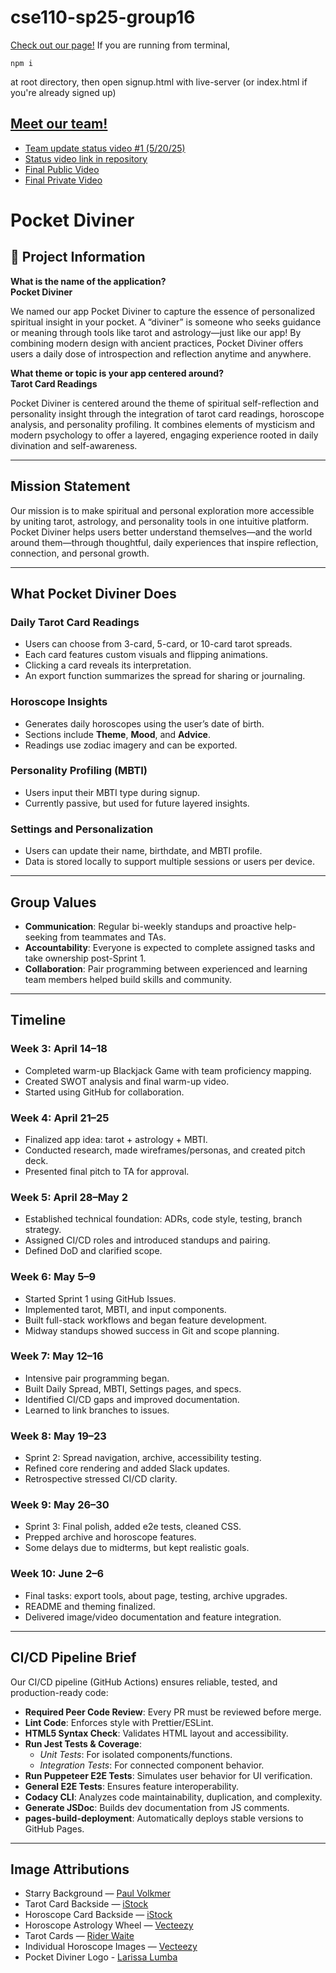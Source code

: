 # cse110-sp25-group16

[Check out our page!](https://cse110-sp25-group16.github.io/cse110-sp25-group16/source/frontend/signup.html)
If you are running from terminal,

```
npm i
```

at root directory, then open signup.html with live-server (or index.html if you're already signed up)

## [Meet our team!](/admin/team.md)

- [Team update status video #1 (5/20/25)](https://youtu.be/DZrYRC6jrP0)
- [Status video link in repository](./admin/videos/statusvideo1.mp4)
- [Final Public Video](https://youtu.be/-nqJhq7kLRE)
- [Final Private Video](https://youtu.be/4AXRqSCQ6s8)

# Pocket Diviner

## 📱 Project Information

**What is the name of the application?**  
**Pocket Diviner**

We named our app Pocket Diviner to capture the essence of personalized spiritual insight in your pocket. A “diviner” is someone who seeks guidance or meaning through tools like tarot and astrology—just like our app! By combining modern design with ancient practices, Pocket Diviner offers users a daily dose of introspection and reflection anytime and anywhere.

**What theme or topic is your app centered around?**  
**Tarot Card Readings**

Pocket Diviner is centered around the theme of spiritual self-reflection and personality insight through the integration of tarot card readings, horoscope analysis, and personality profiling. It combines elements of mysticism and modern psychology to offer a layered, engaging experience rooted in daily divination and self-awareness.

---

## Mission Statement

Our mission is to make spiritual and personal exploration more accessible by uniting tarot, astrology, and personality tools in one intuitive platform. Pocket Diviner helps users better understand themselves—and the world around them—through thoughtful, daily experiences that inspire reflection, connection, and personal growth.

---

## What Pocket Diviner Does

### Daily Tarot Card Readings

- Users can choose from 3-card, 5-card, or 10-card tarot spreads.
- Each card features custom visuals and flipping animations.
- Clicking a card reveals its interpretation.
- An export function summarizes the spread for sharing or journaling.

### Horoscope Insights

- Generates daily horoscopes using the user’s date of birth.
- Sections include **Theme**, **Mood**, and **Advice**.
- Readings use zodiac imagery and can be exported.

### Personality Profiling (MBTI)

- Users input their MBTI type during signup.
- Currently passive, but used for future layered insights.

### Settings and Personalization

- Users can update their name, birthdate, and MBTI profile.
- Data is stored locally to support multiple sessions or users per device.

---

## Group Values

- **Communication**: Regular bi-weekly standups and proactive help-seeking from teammates and TAs.
- **Accountability**: Everyone is expected to complete assigned tasks and take ownership post-Sprint 1.
- **Collaboration**: Pair programming between experienced and learning team members helped build skills and community.

---

## Timeline

### Week 3: April 14–18

- Completed warm-up Blackjack Game with team proficiency mapping.
- Created SWOT analysis and final warm-up video.
- Started using GitHub for collaboration.

### Week 4: April 21–25

- Finalized app idea: tarot + astrology + MBTI.
- Conducted research, made wireframes/personas, and created pitch deck.
- Presented final pitch to TA for approval.

### Week 5: April 28–May 2

- Established technical foundation: ADRs, code style, testing, branch strategy.
- Assigned CI/CD roles and introduced standups and pairing.
- Defined DoD and clarified scope.

### Week 6: May 5–9

- Started Sprint 1 using GitHub Issues.
- Implemented tarot, MBTI, and input components.
- Built full-stack workflows and began feature development.
- Midway standups showed success in Git and scope planning.

### Week 7: May 12–16

- Intensive pair programming began.
- Built Daily Spread, MBTI, Settings pages, and specs.
- Identified CI/CD gaps and improved documentation.
- Learned to link branches to issues.

### Week 8: May 19–23

- Sprint 2: Spread navigation, archive, accessibility testing.
- Refined core rendering and added Slack updates.
- Retrospective stressed CI/CD clarity.

### Week 9: May 26–30

- Sprint 3: Final polish, added e2e tests, cleaned CSS.
- Prepped archive and horoscope features.
- Some delays due to midterms, but kept realistic goals.

### Week 10: June 2–6

- Final tasks: export tools, about page, testing, archive upgrades.
- README and theming finalized.
- Delivered image/video documentation and feature integration.

---

## CI/CD Pipeline Brief

Our CI/CD pipeline (GitHub Actions) ensures reliable, tested, and production-ready code:

- **Required Peer Code Review**: Every PR must be reviewed before merge.
- **Lint Code**: Enforces style with Prettier/ESLint.
- **HTML5 Syntax Check**: Validates HTML layout and accessibility.
- **Run Jest Tests & Coverage**:
  - _Unit Tests_: For isolated components/functions.
  - _Integration Tests_: For connected component behavior.
- **Run Puppeteer E2E Tests**: Simulates user behavior for UI verification.
- **General E2E Tests**: Ensures feature interoperability.
- **Codacy CLI**: Analyzes code maintainability, duplication, and complexity.
- **Generate JSDoc**: Builds dev documentation from JS comments.
- **pages-build-deployment**: Automatically deploys stable versions to GitHub Pages.

---

## Image Attributions

- Starry Background — [Paul Volkmer](https://unsplash.com/@laup)
- Tarot Card Backside — [iStock](https://www.istockphoto.com/vector/space-sunburst-stars-design-background-gm1395693302-450712439)
- Horoscope Card Backside — [iStock](https://www.vecteezy.com/png/29145582-astrology-wheel-with-zodiac-signs-vintage-frame-divine-magic-hand-drawn-antique-illustration)
- Horoscope Astrology Wheel — [Vecteezy](https://www.vecteezy.com/png/29145582-astrology-wheel-with-zodiac-signs-vintage-frame-divine-magic-hand-drawn-antique-illustration)
- Tarot Cards — [Rider Waite](https://www.tarot.com/tarot/decks/rider)
- Individual Horoscope Images — [Vecteezy](https://pngtree.com/freepng/sixth-moon-gold-color-line-tarot-card-symbol_6160735.html)
- Pocket Diviner Logo - [Larissa Lumba](https://www.linkedin.com/in/larissa-lumba-2981b5214/)
